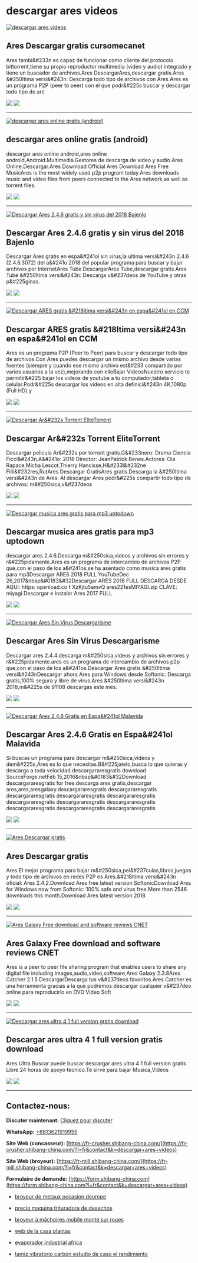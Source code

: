 # descargar ares videos

<a href="https://swt.shibang-china.com/?l=fr&img&k=descargar+ares+videos" target="_blank">![descargar ares videos](http://static.shibang-china.com/all-800x300/197.jpg)</a>

## Ares Descargar gratis cursomecanet
Ares tambi&#233n es capaz de funcionar como cliente del protocolo bittorrent,tiene su propio reproductor multimedia (video y audio) integrado y tiene un buscador de archivos.Ares DescargarAres,descargar gratis.Ares &#250ltima versi&#243n: Descarga todo tipo de archivos con Ares.Ares es un programa P2P (peer to peer) con el que podr&#225s buscar y descargar todo tipo de arc


<a href="https://whatsapp.shibangsoft.com/WhatsApp.php" target="_blank" title="WhatsApp">![](http://static.shibang-china.com/icon/whatsapp.png)</a> <a href="https://swt.shibang-china.com/?l=fr&icon&k=descargar+ares+videos" target="_blank">![](http://static.shibang-china.com/icon/chat-fr.png)</a>

---

<a href="https://swt.shibang-china.com/?l=fr&img&k=descargar+ares+videos" target="_blank">![descargar ares online gratis (android)](http://static.shibang-china.com/all-800x300/512.jpg)</a>

## descargar ares online gratis (android)
descargar ares online android,ares online android,Android.Multimedia.Gestores de descarga de video y audio.Ares Online.Descargar.Ares Download Official Ares Download Ares Free MusicAres is the most widely used p2p program today.Ares downloads music and video files from peers connected to the Ares network,as well as torrent files.


<a href="https://whatsapp.shibangsoft.com/WhatsApp.php" target="_blank" title="WhatsApp">![](http://static.shibang-china.com/icon/whatsapp.png)</a> <a href="https://swt.shibang-china.com/?l=fr&icon&k=descargar+ares+videos" target="_blank">![](http://static.shibang-china.com/icon/chat-fr.png)</a>

---

<a href="https://swt.shibang-china.com/?l=fr&img&k=descargar+ares+videos" target="_blank">![Descargar Ares 2.4.6 gratis y sin virus del 2018 Bajenlo](http://static.shibang-china.com/all-800x300/1266.jpg)</a>

## Descargar Ares 2.4.6 gratis y sin virus del 2018 Bajenlo
Descargar Ares gratis en espa&#241ol sin virus,la ultima versi&#243n 2.4.6 (2.4.6.3072) del a&#241o 2018 del popular programa para buscar y bajar archivos por InternetAres Tube DescargarAres Tube,descargar gratis.Ares Tube &#250ltima versi&#243n: Descarga v&#237deos de YouTube y otras p&#225ginas.


<a href="https://whatsapp.shibangsoft.com/WhatsApp.php" target="_blank" title="WhatsApp">![](http://static.shibang-china.com/icon/whatsapp.png)</a> <a href="https://swt.shibang-china.com/?l=fr&icon&k=descargar+ares+videos" target="_blank">![](http://static.shibang-china.com/icon/chat-fr.png)</a>

---

<a href="https://swt.shibang-china.com/?l=fr&img&k=descargar+ares+videos" target="_blank">![Descargar ARES gratis &#218ltima versi&#243n en espa&#241ol en CCM](http://static.shibang-china.com/all-800x300/583.jpg)</a>

## Descargar ARES gratis &#218ltima versi&#243n en espa&#241ol en CCM
Ares es un programa P2P (Peer to Peer) para buscar y descargar todo tipo de archivos.Con Ares puedes descargar un mismo archivo desde varias fuentes (siempre y cuando ese mismo archivo est&#233 compartido por varios usuarios a la vez),mejorando con elloBajar VideosNuestro servicio te permitir&#225 bajar los videos de youtube a tu computador,tableta o celular.Podr&#225s descargar los videos en alta definici&#243n 4K,1080p (Full HD) y


<a href="https://whatsapp.shibangsoft.com/WhatsApp.php" target="_blank" title="WhatsApp">![](http://static.shibang-china.com/icon/whatsapp.png)</a> <a href="https://swt.shibang-china.com/?l=fr&icon&k=descargar+ares+videos" target="_blank">![](http://static.shibang-china.com/icon/chat-fr.png)</a>

---

<a href="https://swt.shibang-china.com/?l=fr&img&k=descargar+ares+videos" target="_blank">![Descargar Ar&#232s Torrent EliteTorrent](http://static.shibang-china.com/all-800x300/655.jpg)</a>

## Descargar Ar&#232s Torrent EliteTorrent
Descargar pelicula Ar&#232s por torrent gratis.G&#233nero: Drama Ciencia Ficci&#243n.A&#241o: 2016 Director: JeanPatrick Benes.Actores: Ola Rapace,Micha Lescot,Thierry Hancisse,H&#233l&#232ne Filli&#232res,RutAres Descargar GratisAres gratis.Descarga la &#250ltima versi&#243n de Ares: Al descargar Ares podr&#225s compartir todo tipo de archivos: m&#250sica,v&#237deos


<a href="https://whatsapp.shibangsoft.com/WhatsApp.php" target="_blank" title="WhatsApp">![](http://static.shibang-china.com/icon/whatsapp.png)</a> <a href="https://swt.shibang-china.com/?l=fr&icon&k=descargar+ares+videos" target="_blank">![](http://static.shibang-china.com/icon/chat-fr.png)</a>

---

<a href="https://swt.shibang-china.com/?l=fr&img&k=descargar+ares+videos" target="_blank">![Descargar musica ares gratis para mp3 uptodown](http://static.shibang-china.com/all-800x300/933.jpg)</a>

## Descargar musica ares gratis para mp3 uptodown
descargar ares 2.4.6.Descarga m&#250sica,videos y archivos sin errores y r&#225pidamente.Ares es un programa de intercambio de archivos P2P que,con el paso de los a&#241os,se ha asentado como musica ares gratis para mp3Descargar ARES 2018 FULL YouTubeDec 26,2017&nbsp&#0183&#32Descargar ARES 2018 FULL DESCARGA DESDE AQUI: https: openload.co f XzKjtu5amvQ ares221esMIYAGI.zip CLAVE: miyagi Descargar e Instalar Ares 2017 FULL


<a href="https://whatsapp.shibangsoft.com/WhatsApp.php" target="_blank" title="WhatsApp">![](http://static.shibang-china.com/icon/whatsapp.png)</a> <a href="https://swt.shibang-china.com/?l=fr&icon&k=descargar+ares+videos" target="_blank">![](http://static.shibang-china.com/icon/chat-fr.png)</a>

---

<a href="https://swt.shibang-china.com/?l=fr&img&k=descargar+ares+videos" target="_blank">![Descargar Ares Sin Virus Descargarisme](http://static.shibang-china.com/all-800x300/1001.jpg)</a>

## Descargar Ares Sin Virus Descargarisme
Descargar ares 2.4.4.descarga m&#250sica,videos y archivos sin errores y r&#225pidamente.ares es un programa de intercambio de archivos p2p que,con el paso de los a&#241os.Descargar Ares gratis &#250ltima versi&#243nDescargar ahora Ares para Windows desde Softonic: Descarga gratis,100% segura y libre de virus.Ares &#250ltima versi&#243n 2018,m&#225s de 91108 descargas este mes.


<a href="https://whatsapp.shibangsoft.com/WhatsApp.php" target="_blank" title="WhatsApp">![](http://static.shibang-china.com/icon/whatsapp.png)</a> <a href="https://swt.shibang-china.com/?l=fr&icon&k=descargar+ares+videos" target="_blank">![](http://static.shibang-china.com/icon/chat-fr.png)</a>

---

<a href="https://swt.shibang-china.com/?l=fr&img&k=descargar+ares+videos" target="_blank">![Descargar Ares 2.4.6 Gratis en Espa&#241ol Malavida](http://static.shibang-china.com/all-800x300/1521.jpg)</a>

## Descargar Ares 2.4.6 Gratis en Espa&#241ol Malavida
Si buscas un programa para descargar m&#250sica,videos y dem&#225s,Ares es lo que necesitas.B&#225jatelo,busca lo que quieras y descarga a toda velocidad.descargararesgratis download SourceForge.netFeb 15,2016&nbsp&#0183&#32Download descargararesgratis for free.descarga ares gratis,descargar ares,ares,aresgalaxy.descargararesgratis descargararesgratis descargararesgratis descargararesgratis descargararesgratis descargararesgratis descargararesgratis descargararesgratis descargararesgratis descargararesgratis descargararesgratis


<a href="https://whatsapp.shibangsoft.com/WhatsApp.php" target="_blank" title="WhatsApp">![](http://static.shibang-china.com/icon/whatsapp.png)</a> <a href="https://swt.shibang-china.com/?l=fr&icon&k=descargar+ares+videos" target="_blank">![](http://static.shibang-china.com/icon/chat-fr.png)</a>

---

<a href="https://swt.shibang-china.com/?l=fr&img&k=descargar+ares+videos" target="_blank">![Ares Descargar gratis](http://static.shibang-china.com/all-800x300/1351.jpg)</a>

## Ares Descargar gratis
Ares.El mejor programa para bajar m&#250sica,pel&#237culas,libros,juegos y todo tipo de archivos en redes P2P es Ares.&#218ltima versi&#243n oficial: Ares 2.4.2.Download Ares free latest version SoftonicDownload Ares for Windows now from Softonic: 100% safe and virus free.More than 2546 downloads this month.Download Ares latest version 2018


<a href="https://whatsapp.shibangsoft.com/WhatsApp.php" target="_blank" title="WhatsApp">![](http://static.shibang-china.com/icon/whatsapp.png)</a> <a href="https://swt.shibang-china.com/?l=fr&icon&k=descargar+ares+videos" target="_blank">![](http://static.shibang-china.com/icon/chat-fr.png)</a>

---

<a href="https://swt.shibang-china.com/?l=fr&img&k=descargar+ares+videos" target="_blank">![Ares Galaxy Free download and software reviews CNET](http://static.shibang-china.com/all-800x300/1352.jpg)</a>

## Ares Galaxy Free download and software reviews CNET
Ares is a peer to peer file sharing program that enables users to share any digital file including images,audio,video,software,Ares Galaxy 2.3.8Ares Catcher 2.1.5 DescargarDescarga tus v&#237deos favoritos.Ares Catcher es una herramienta gracias a la que podremos descargar cualquier v&#237deo online para reproducirlo en DVD Video Soft


<a href="https://whatsapp.shibangsoft.com/WhatsApp.php" target="_blank" title="WhatsApp">![](http://static.shibang-china.com/icon/whatsapp.png)</a> <a href="https://swt.shibang-china.com/?l=fr&icon&k=descargar+ares+videos" target="_blank">![](http://static.shibang-china.com/icon/chat-fr.png)</a>

---

<a href="https://swt.shibang-china.com/?l=fr&img&k=descargar+ares+videos" target="_blank">![Descargar ares ultra 4 1 full version gratis download](http://static.shibang-china.com/all-800x300/546.jpg)</a>

## Descargar ares ultra 4 1 full version gratis download
Ares Ultra Buscar puede buscar descargar ares ultra 4 1 full version gratis Libre 24 horas de apoyo tecnico.Te sirve para bajar Musica,Videos

<a href="https://whatsapp.shibangsoft.com/WhatsApp.php" target="_blank" title="WhatsApp">![](http://static.shibang-china.com/icon/whatsapp.png)</a> <a href="https://swt.shibang-china.com/?l=fr&icon&k=descargar+ares+videos" target="_blank">![](http://static.shibang-china.com/icon/chat-fr.png)</a>

---
## Contactez-nous:

**Discuter maintenant:** [Cliquez pour discuter](https://swt.shibang-china.com?l=fr&contact&k=descargar+ares+videos)

**WhatsApp:**  [+8613621919955](https://whatsapp.shibangsoft.com/WhatsApp.php)

**Site Web (concasseur):** [https://fr-crusher.shibang-china.com/](https://fr-crusher.shibang-china.com/?l=fr&contact&k=descargar+ares+videos)

**Site Web (broyeur):** [https://fr-mill.shibang-china.com/](https://fr-mill.shibang-china.com/?l=fr&contact&k=descargar+ares+videos)

**Formulaire de demande:** [https://form.shibang-china.com](https://form.shibang-china.com?l=fr&contact&k=descargar+ares+videos)

* [broyeur de metaux occasion deurope](../62/broyeur%20de%20metaux%20occasion%20deurope.md)

* [precio maquina trituradora de desechos](../63/precio%20maquina%20trituradora%20de%20desechos.md)

* [broyeur à mâchoires mobile monté sur roues](../65/broyeur%20%C3%A0%20m%C3%A2choires%20mobile%20mont%C3%A9%20sur%20roues.md)

* [web de la casa plantas](../62/web%20de%20la%20casa%20plantas.md)

* [evaporador industrial africa](../64/evaporador%20industrial%20africa.md)

* [tamiz vibratorio carbón estudio de caso el rendimiento](../63/tamiz%20vibratorio%20carb%C3%B3n%20estudio%20de%20caso%20el%20rendimiento.md)